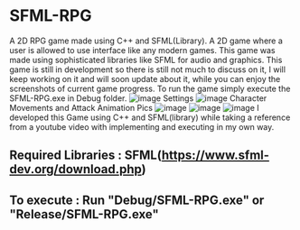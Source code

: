 # SFML-RPG
 A 2D RPG game made using C++ and SFML(Library).
A 2D game where a user is allowed to use interface like any modern games. This game was made using sophisticated libraries like SFML for audio and graphics.
This game is still in development so there is still not much to discuss on it, I will keep working on it and will soon update about it, while you can enjoy the screenshots of current game progress. To run the game simply execute the SFML-RPG.exe in Debug folder.
![image](https://github.com/Akshat69/SFML-RPG/blob/main/Screenshot%20(75).png)
Settings
![image](https://github.com/Akshat69/SFML-RPG/blob/main/Screenshot%20(76).png)
Character Movements and Attack Animation Pics
![image](https://github.com/Akshat69/SFML-RPG/blob/main/Screenshot%20(77).png)
![image](https://github.com/Akshat69/SFML-RPG/blob/main/Screenshot%20(78).png)
![image](https://github.com/Akshat69/SFML-RPG/blob/main/Screenshot%20(81).png)
 I developed this Game using C++ and SFML(library) while taking a reference from a youtube video with implementing and executing in my own way.

## Required Libraries : SFML(https://www.sfml-dev.org/download.php)
## To execute : Run "Debug/SFML-RPG.exe" or "Release/SFML-RPG.exe"
